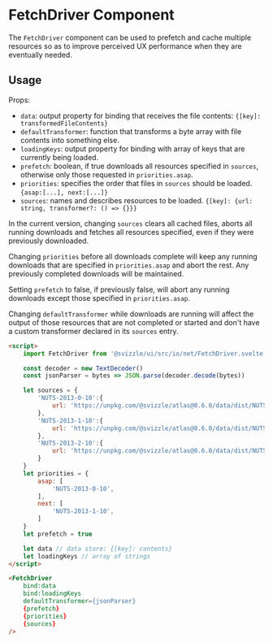 # FetchDriver Component

The `FetchDriver` component can be used to prefetch and cache multiple resources
so as to improve perceived UX performance when they are eventually needed.

## Usage 

Props:
- `data`: output property for binding that receives the file contents: `{[key]: transformedFileContents}`
- `defaultTransformer`: function that transforms a byte array with file contents into something else.
- `loadingKeys`: output property for binding with array of keys that are currently being loaded.
- `prefetch`: boolean, if true downloads all resources specified in `sources`, otherwise only those requested in `priorities.asap`.
- `priorities`: specifies the order that files in `sources` should be loaded. `{asap:[...], next:[...]}`
- `sources`: names and describes resources to be loaded. `{[key]: {url: string, transformer?: () => {}}}` 

In the current version, changing `sources` clears all cached files, aborts all
running downloads and fetches all resources specified, even if they were
previously downloaded.

Changing `priorities` before all downloads complete will keep any running
downloads that are specified in `priorities.asap` and abort the rest. Any
previously completed downloads will be maintained.

Setting `prefetch` to false, if previously false, will abort any running
downloads except those specified in `priorities.asap`.

Changing `defaultTransformer` while downloads are running will affect the output
of those resources that are not completed or started and don't have a custom
transformer declared in its `sources` entry.

```html
<script>
	import FetchDriver from '@svizzle/ui/src/io/net/FetchDriver.svelte'

	const decoder = new TextDecoder()
	const jsonParser = bytes => JSON.parse(decoder.decode(bytes))

	let sources = {
		'NUTS-2013-0-10':{
			url: 'https://unpkg.com/@svizzle/atlas@0.6.0/data/dist/NUTS/topojson/NUTS_RG_10M_2013_4326_LEVL_0.json'
		},
		'NUTS-2013-1-10':{
			url: 'https://unpkg.com/@svizzle/atlas@0.6.0/data/dist/NUTS/topojson/NUTS_RG_10M_2013_4326_LEVL_1.json'
		},
		'NUTS-2013-2-10':{
			url: 'https://unpkg.com/@svizzle/atlas@0.6.0/data/dist/NUTS/topojson/NUTS_RG_10M_2013_4326_LEVL_2.json'
		}
	}
	let priorities = { 
		asap: [
			'NUTS-2013-0-10',
		],
		next: [
			'NUTS-2013-1-10',
		]
	}
	let prefetch = true

	let data // data store: {[key]: contents}
	let loadingKeys // array of strings
</script>

<FetchDriver
	bind:data
	bind:loadingKeys
	defaultTransformer={jsonParser}
	{prefetch}
	{priorities}
	{sources}
/>
```
